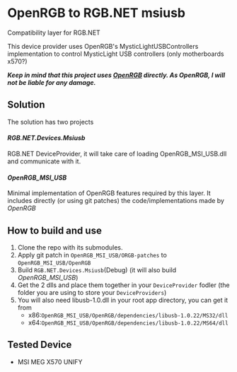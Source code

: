 # OpenRGB to RGB.NET msiusb
Compatibility layer for RGB.NET

This device provider uses OpenRGB's MysticLightUSBControllers implementation to control MysticLight USB controllers (only motherboards x570?)

**_Keep in mind that this project uses [OpenRGB](https://gitlab.com/CalcProgrammer1/OpenRGB) directly. As OpenRGB, I will not be liable for any damage._**

## Solution

The solution has two projects

#### _RGB.NET.Devices.Msiusb_
RGB.NET DeviceProvider, it will take care of loading OpenRGB_MSI_USB.dll and communicate with it.

#### _OpenRGB_MSI_USB_
Minimal implementation of OpenRGB features required by this layer. It includes directly (or using git patches) the code/implementations made by _OpenRGB_


## How to build and use

1. Clone the repo with its submodules.
2. Apply git patch in `OpenRGB_MSI_USB/ORGB-patches` to `OpenRGB_MSI_USB/OpenRGB`
3. Build `RGB.NET.Devices.Msiusb`(Debug) (it will also build _OpenRGB_MSI_USB_)
4. Get the 2 dlls and place them together in your `DeviceProvider` fodler (the folder you are using to store your `DeviceProviders`)
5. You will also need libusb-1.0.dll in your root app directory, you can get it from 
   - x86:`OpenRGB_MSI_USB/OpenRGB/dependencies/libusb-1.0.22/MS32/dll`
   - x64:`OpenRGB_MSI_USB/OpenRGB/dependencies/libusb-1.0.22/MS64/dll`


## Tested Device

 - MSI MEG X570 UNIFY
